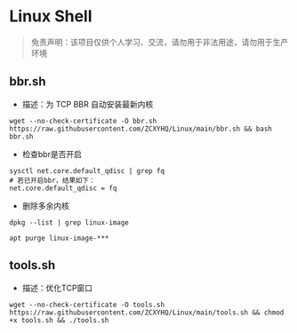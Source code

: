 # Linux Shell

> 免责声明：该项目仅供个人学习、交流，请勿用于非法用途，请勿用于生产环境  

## bbr.sh
- 描述：为 TCP BBR 自动安装最新内核

```
wget --no-check-certificate -O bbr.sh https://raw.githubusercontent.com/ZCXYHQ/Linux/main/bbr.sh && bash bbr.sh
```

- 检查bbr是否开启

```
sysctl net.core.default_qdisc | grep fq
# 若已开启bbr，结果如下：
net.core.default_qdisc = fq
```

- 删除多余内核

```
dpkg --list | grep linux-image
```

```
apt purge linux-image-***
```

## tools.sh
- 描述：优化TCP窗口

```
wget --no-check-certificate -O tools.sh https://raw.githubusercontent.com/ZCXYHQ/Linux/main/tools.sh && chmod +x tools.sh && ./tools.sh
```

